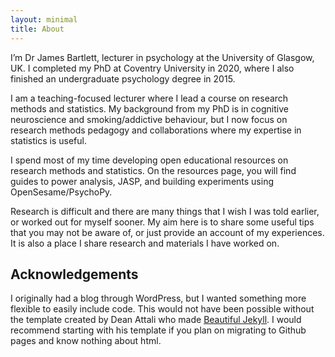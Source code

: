 ```yaml
---
layout: minimal
title: About
---
```


I’m Dr James Bartlett, lecturer in psychology at the University of Glasgow, UK. I completed my PhD at Coventry University in 2020, where I also finished an undergraduate psychology degree in 2015.

I am a teaching-focused lecturer where I lead a course on research methods and statistics. My background from my PhD is in cognitive neuroscience and smoking/addictive behaviour, but I now focus on research methods pedagogy and collaborations where my expertise in statistics is useful.

I spend most of my time developing open educational resources on research methods and statistics. On the resources page, you will find guides to power analysis, JASP, and building experiments using OpenSesame/PsychoPy.

Research is difficult and there are many things that I wish I was told earlier, or worked out for myself sooner. My aim here is to share some useful tips that you may not be aware of, or just provide an account of my experiences. It is also a place I share research and materials I have worked on.

## Acknowledgements
I originally had a blog through WordPress, but I wanted something more flexible to easily include code. This would not have been possible without the template created by Dean Attali who made [Beautiful Jekyll](http://deanattali.com/beautiful-jekyll/). I would recommend starting with his template if you plan on migrating to Github pages and know nothing about html.
